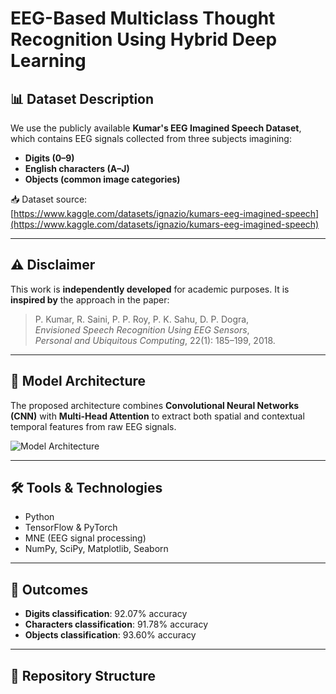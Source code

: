# EEG-Based Multiclass Thought Recognition Using Hybrid Deep Learning

## 📊 Dataset Description

We use the publicly available **Kumar's EEG Imagined Speech Dataset**, which contains EEG signals collected from three subjects imagining:

- **Digits (0–9)**
- **English characters (A–J)**
- **Objects (common image categories)**

📥 Dataset source:  
[https://www.kaggle.com/datasets/ignazio/kumars-eeg-imagined-speech](https://www.kaggle.com/datasets/ignazio/kumars-eeg-imagined-speech)

---

## ⚠️ Disclaimer

This work is **independently developed** for academic purposes. It is **inspired by** the approach in the paper:

> P. Kumar, R. Saini, P. P. Roy, P. K. Sahu, D. P. Dogra,  
> *Envisioned Speech Recognition Using EEG Sensors*,  
> *Personal and Ubiquitous Computing*, 22(1): 185–199, 2018.


---

## 🧠 Model Architecture

The proposed architecture combines **Convolutional Neural Networks (CNN)** with **Multi-Head Attention** to extract both spatial and contextual temporal features from raw EEG signals.

![Model Architecture](https://github.com/user-attachments/assets/9916036a-b6b4-45ef-8b9f-867df0eb3e09)

---

## 🛠️ Tools & Technologies

- Python
- TensorFlow & PyTorch
- MNE (EEG signal processing)
- NumPy, SciPy, Matplotlib, Seaborn

---

## 🎯 Outcomes

- **Digits classification**: 92.07% accuracy  
- **Characters classification**: 91.78% accuracy  
- **Objects classification**: 93.60% accuracy

---

## 📂 Repository Structure


